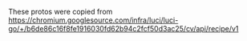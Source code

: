 These protos were copied from
https://chromium.googlesource.com/infra/luci/luci-go/+/b6de86c16f8fe1916030fd62b94c2fcf50d3ac25/cv/api/recipe/v1

